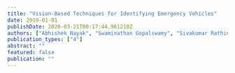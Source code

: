```yaml
---
title: "Vision-Based Techniques for Identifying Emergency Vehicles"
date: 2019-01-01
publishDate: 2020-03-21T00:17:44.961210Z
authors: ["Abhishek Nayak", "Swaminathan Gopalswamy", "Sivakumar Rathinam"]
publication_types: ["4"]
abstract: ""
featured: false
publication: ""
---
```


